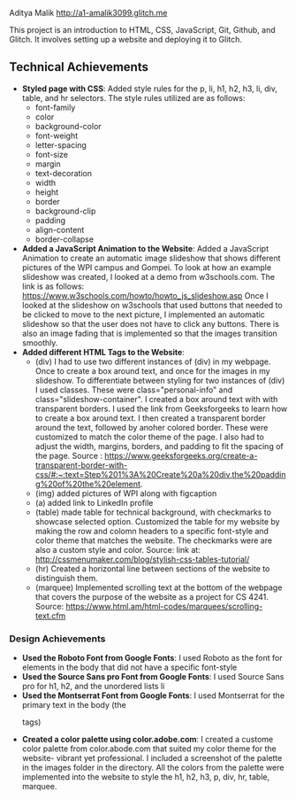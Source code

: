 Aditya Malik
http://a1-amalik3099.glitch.me

This project is an introduction to HTML, CSS, JavaScript, Git, Github, and Glitch. It involves setting up a website and deploying it to Glitch.

## Technical Achievements
- **Styled page with CSS**: Added style rules for the p, li, h1, h2, h3, li, div, table, and hr selectors. The style rules utilized are as follows:
    - font-family
    - color
    - background-color
    - font-weight
    - letter-spacing
    - font-size
    - margin
    - text-decoration
    - width
    - height
    - border
    - background-clip
    - padding
    - align-content
    - border-collapse
- **Added a JavaScript Animation to the Website**: Added a JavaScript Animation to create an automatic image slideshow that shows different pictures of the WPI campus and Gompei. To look at how an example slideshow was created, I looked at a demo from w3schools.com. The link is as follows: https://www.w3schools.com/howto/howto_js_slideshow.asp 
Once I looked at the slideshow on w3schools that used buttons that needed to be clicked to move to the next picture, I implemented an automatic slideshow so that the user does not have to click any buttons. There is also an image fading that is implemented so that the images transition smoothly. 
- **Added different HTML Tags to the Website**:
    - (div) I had to use two different instances of (div) in my webpage. Once to create a box around text, and once for the images in my slideshow. To differentiate between styling for two instances of (div) I used classes. These were class="personal-info" and class="slideshow-container". I created a box around text with with transparent borders. I used the link from Geeksforgeeks to learn how to create a box around text. I then created a transparent border around the text, followed by anoher colored border. These were customized to match the color theme of the page. I also had to adjust the width, margins, borders, and padding to fit the spacing of the page. Source : https://www.geeksforgeeks.org/create-a-transparent-border-with-css/#:~:text=Step%201%3A%20Create%20a%20div,the%20padding%20of%20the%20element.
    - (img) added pictures of WPI along with figcaption
    - (a) added link to LinkedIn profile 
    - (table) made table for technical background, with checkmarks to showcase selected option. Customized the table for my website by making the row and colomn headers to a specific font-style and color theme that matches the website. The checkmarks were are also a custom style and color. Source: link at: http://cssmenumaker.com/blog/stylish-css-tables-tutorial/
    - (hr) Created a horizontal line between sections of the website to distinguish them. 
    - (marquee) Implemented scrolling text at the bottom of the webpage that covers the purpose of the website as a project for CS 4241. Source: https://www.html.am/html-codes/marquees/scrolling-text.cfm

### Design Achievements
- **Used the Roboto Font from Google Fonts**: I used Roboto as the font for elements in the body that did not have a specific font-style 
- **Used the Source Sans pro Font from Google Fonts**: I used Source Sans pro for h1, h2, and the unordered lists li
- **Used the Montserrat Font from Google Fonts**: I used Montserrat for the primary text in the body (the <p> tags)
- **Created a color palette using color.adobe.com**: I created a custome color palette from color.abode.com that suited my color theme for the website- vibrant yet professional. I included a screenshot of the palette in the images folder in the directory. All the colors from the palette were implemented into the website to style the h1, h2, h3, p, div, hr, table, marquee. 